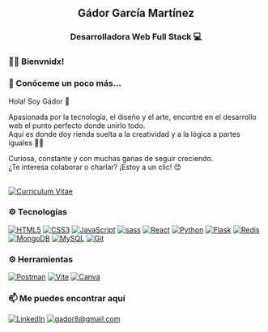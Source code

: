 <!-- Banner -->
<!-- Aplicar emoticonos más llamativo -->
<h2 align='center'>Gádor García Martínez</h2>
<h3 align='center'>Desarrolladora Web Full Stack 💻</h3>

<h3 align='left'>🖖🏻 Bienvnidx!</h3>

<h3 align='left'>🚀 Conóceme un poco más...</h3>

Hola! Soy Gádor 👋

Apasionada por la tecnología, el diseño y el arte, encontré en el desarrollo web el punto perfecto donde unirlo todo.  
Aquí es donde doy rienda suelta a la creatividad y a la lógica a partes iguales 🧠✨

Curiosa, constante y con muchas ganas de seguir creciendo.  
¿Te interesa colaborar o charlar? ¡Estoy a un clic! 😊
<br></br>

<!-- Poner portfolio, CV,  -->
<!-- Para crear badges(https://kapasia-dev-ed.my.site.com/Badges4Me/s/) -->
<a href='https://drive.google.com/file/d/1l0xYsHaTFwhHBv6i9ReHo6m59qZqAJB9/view?usp=sharing' target="_blank"><img alt='Curriculum Vitae' src='https://img.shields.io/badge/Curriculum_Vitae-100000?style=for-the-badge&logo=&logoColor=white&labelColor=000000&color=FF9614'/></a>

<h3>⚙️ Tecnologías</h3>
<a href='#' target="_blank"><img alt='HTML5' src='https://img.shields.io/badge/HTML5_-100000?style=for-the-badge&logo=HTML5&logoColor=white&labelColor=E34F26&color=E34F26'/></a>
<a href='#' target="_blank"><img alt='CSS3' src='https://img.shields.io/badge/CSS3_-100000?style=for-the-badge&logo=CSS3&logoColor=white&labelColor=1572B6&color=1572B6'/></a>
<a href='#' target="_blank"><img alt='JavaScript' src='https://img.shields.io/badge/JavaScript-100000?style=for-the-badge&logo=JavaScript&logoColor=white&labelColor=F7DF1E&color=F7DF1E'/></a>
<a href='#' target="_blank"><img alt='sass' src='https://img.shields.io/badge/SASS-100000?style=for-the-badge&logo=sass&logoColor=white&labelColor=CC6699&color=CC6699'/></a>
<a href='#' target="_blank"><img alt='React' src='https://img.shields.io/badge/React-100000?style=for-the-badge&logo=React&logoColor=white&labelColor=61DAFB&color=61DAFB'/></a>
<a href='#' target="_blank"><img alt='Python' src='https://img.shields.io/badge/Python_-100000?style=for-the-badge&logo=Python&logoColor=white&labelColor=3776AB&color=3776AB'/></a>
<a href='#' target="_blank"><img alt='Flask' src='https://img.shields.io/badge/Flask_-100000?style=for-the-badge&logo=Flask&logoColor=white&labelColor=000000&color=000000'/></a>
<a href='#' target="_blank"><img alt='Redis' src='https://img.shields.io/badge/Redis-100000?style=for-the-badge&logo=Redis&logoColor=white&labelColor=DC382D&color=DC382D'/></a>
<a href='#' target="_blank"><img alt='MongoDB' src='https://img.shields.io/badge/MongoDB-100000?style=for-the-badge&logo=MongoDB&logoColor=white&labelColor=47A248&color=47A248'/></a>
<a href='#' target="_blank"><img alt='MySQL' src='https://img.shields.io/badge/Mysql-100000?style=for-the-badge&logo=MySQL&logoColor=white&labelColor=4479A1&color=4479A1'/></a>
<a href='#' target="_blank"><img alt='Git' src='https://img.shields.io/badge/GIT-100000?style=for-the-badge&logo=Git&logoColor=white&labelColor=F05032&color=F05032'/></a>

<h3>⚙️ Herramientas</h3>
<a href='#'><img alt='Postman' src='https://img.shields.io/badge/Postman-100000?style=for-the-badge&logo=Postman&logoColor=white&labelColor=FF6C37&color=FF6C37'/></a>
<a href='#'><img alt='Vite' src='https://img.shields.io/badge/Vite-100000?style=for-the-badge&logo=vite&logoColor=white&labelColor=646CFF&color=646CFF'/></a>
<a href='#'><img alt='Canva' src='https://img.shields.io/badge/Canva-100000?style=for-the-badge&logo=Canva&logoColor=white&labelColor=00C4CC&color=00C4CC'/></a>

<!-- Para crear badges(https://kapasia-dev-ed.my.site.com/Badges4Me/s/) / Cambiar estilo -->

<h3>📫 Me puedes encontrar aquí</h3>

<!-- gmail, LinkedIn-->
<a href='https://www.linkedin.com/in/gador-garcia-martinez-99a33717b' target="_blank"><img alt='LinkedIn ' src='https://img.shields.io/badge/LinkedIn_-100000?style=for-the-badge&logo=LinkedIn &logoColor=ffffff&labelColor=0A9EFB&color=0A9EFB'/></a>
<a href='#'><img alt='gador8@gmail.com' src='https://img.shields.io/badge/gador8@gmail.com-100000?style=for-the-badge&logo=gador8@gmail.com&logoColor=white&labelColor=710CB0&color=710CB0'/></a>
<!--
Here are some ideas to get you started:

- 🔭 I’m currently working on ...
- 🌱 I’m currently learning ...
- 👯 I’m looking to collaborate on ...
- 🤔 I’m looking for help with ...
- 💬 Ask me about ...
- 📫 How to reach me: ...
- 😄 Pronouns: ...
- ⚡ Fun fact: ...
-->
